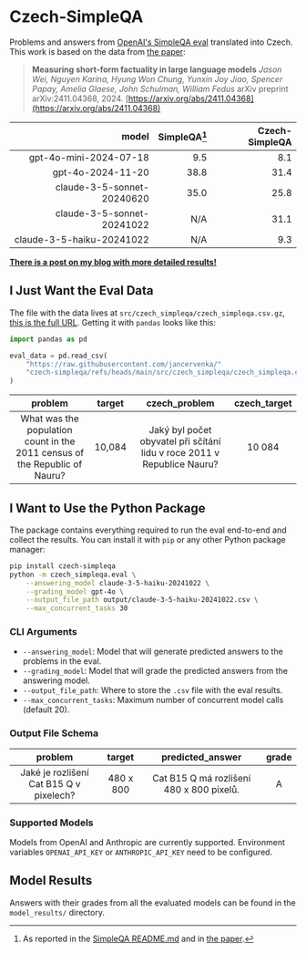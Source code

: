 # Czech-SimpleQA

[eval-data]: https://raw.githubusercontent.com/jancervenka/czech-simpleqa/refs/heads/main/src/czech_simpleqa/czech_simpleqa.csv.gz
[simple-evals]: https://github.com/openai/simple-evals/tree/main
[simpleqa-arxiv]: https://arxiv.org/abs/2411.04368
[blogpost]: https://jancervenka.github.io/2025/01/12/czech-simpleqa.html

Problems and answers from [OpenAI's SimpleQA eval][simple-evals] translated into Czech. This work is
based on the data from [the paper][simpleqa-arxiv]:

>**Measuring short-form factuality in large language models**
>*Jason Wei, Nguyen Karina, Hyung Won Chung, Yunxin Joy Jiao, Spencer Papay, Amelia Glaese, John Schulman, William Fedus*
>arXiv preprint arXiv:2411.04368, 2024. [https://arxiv.org/abs/2411.04368](https://arxiv.org/abs/2411.04368)

|                      model | SimpleQA[^1] | Czech-SimpleQA |
|---------------------------:|---------:|---------------:|
| gpt-4o-mini-2024-07-18     | 9.5      | 8.1            |
| gpt-4o-2024-11-20          | 38.8     | 31.4           |
| claude-3-5-sonnet-20240620 | 35.0     | 25.8           |
| claude-3-5-sonnet-20241022 | N/A      | 31.1           |
| claude-3-5-haiku-20241022  | N/A      | 9.3            |

**[There is a post on my blog with more detailed results!][blogpost]**
[^1]: As reported in the [SimpleQA README.md][simple-evals] and in [the paper][simpleqa-arxiv].

## I Just Want the Eval Data

The file with the data lives at `src/czech_simpleqa/czech_simpleqa.csv.gz`, [this is the full URL][eval-data].
Getting it with `pandas` looks like this:

```python
import pandas as pd

eval_data = pd.read_csv(
    "https://raw.githubusercontent.com/jancervenka/"
    "czech-simpleqa/refs/heads/main/src/czech_simpleqa/czech_simpleqa.csv.gz"
)
```

|                                                                    problem | target                   |                                                           czech_problem | czech_target            |
|:--------------------------------------------------------------------------:|:------------------------:|:-----------------------------------------------------------------------:|:-----------------------:|
| What was the population count in the 2011 census of the Republic of Nauru? | 10,084                   | Jaký byl počet obyvatel při sčítání lidu v roce 2011 v Republice Nauru? | 10 084                  |

## I Want to Use the Python Package

The package contains everything required to run the eval end-to-end and collect the results.
You can install it with `pip` or any other Python package manager:

```bash
pip install czech-simpleqa
python -m czech_simpleqa.eval \
    --answering_model claude-3-5-haiku-20241022 \
    --grading_model gpt-4o \
    --output_file_path output/claude-3-5-haiku-20241022.csv \
    --max_concurrent_tasks 30
```

### CLI Arguments

- `--answering_model`: Model that will generate predicted answers to the problems in the eval.
- `--grading_model`: Model that will grade the predicted answers from the answering model.
- `--output_file_path`: Where to store the `.csv` file with the eval results.
- `--max_concurrent_tasks`: Maximum number of concurrent model calls (default 20).

### Output File Schema

|                                 problem |    target |                         predicted_answer | grade |
|:---------------------------------------:|:---------:|:----------------------------------------:|:-----:|
| Jaké je rozlišení Cat B15 Q v pixelech? | 480 x 800 | Cat B15 Q má rozlišení 480 x 800 pixelů. |     A |

### Supported Models

Models from OpenAI and Anthropic are currently supported. Environment variables `OPENAI_API_KEY` or
`ANTHROPIC_API_KEY` need to be configured.

## Model Results

Answers with their grades from all the evaluated models can be found in the `model_results/` directory.

